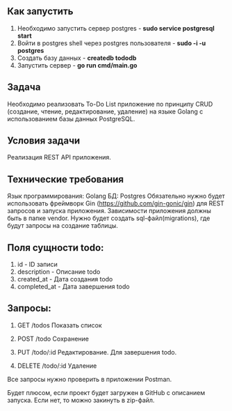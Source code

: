 ## Как запустить
1. Необходимо запустить сервер postgres - **sudo service postgresql start** 
2. Войти в postgres shell через postgres пользователя - **sudo -i -u postgres** 
3. Создать базу данных - **createdb tododb**
4. Запустить сервер - **go run cmd/main.go**



## Задача
Необходимо реализовать To-Do List приложение по принципу CRUD (создание, чтение, редактирование, удаление) на языке Golang с использованием базы данных PostgreSQL.

## Условия задачи
Реализация REST API приложения.

## Технические требования
Язык программирования: Golang
БД: Postgres
Обязательно нужно будет использовать фреймворк Gin (https://github.com/gin-gonic/gin) для REST запросов и запуска приложения.
Зависимости приложения должны быть в папке vendor.
Нужно будет создать sql-файл(migrations), где будут запросы на создание таблицы.

## Поля сущности todo:
1) id - ID записи
2) description - Описание todo
3) created_at - Дата создания todo
4) completed_at - Дата завершения todo

## Запросы:
1) GET /todos
Показать список

2) POST /todo
Сохранение

3) PUT /todo/:id
Редактирование. Для завершения todo.

4) DELETE /todo/:id
Удаление

Все запросы нужно проверить в приложении Postman.

Будет плюсом, если проект будет загружен в GitHub с описанием запуска.
Если нет, то можно закинуть в zip-файл.